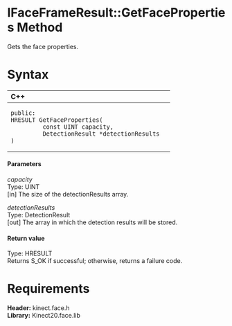 IFaceFrameResult::GetFaceProperties Method  
==========================================  

Gets the face properties. <span id="syntaxSection"></span>

Syntax  
======  

<table>
<colgroup>
<col width="100%" />
</colgroup>
<thead>
<tr class="header">
<th align="left">C++</th>
</tr>
</thead>
<tbody>
<tr class="odd">
<td align="left"><pre><code>public:  
HRESULT GetFaceProperties(  
         const UINT capacity,  
         DetectionResult *detectionResults  
)</code></pre></td>
</tr>
</tbody>
</table>

<span id="ID4EG"></span>
#### Parameters  

*capacity*    
Type: UINT  
[in] The size of the detectionResults array.  

*detectionResults*    
Type: DetectionResult  
[out] The array in which the detection results will be stored.  

<span id="ID4EP"></span>
#### Return value  

Type: HRESULT  
Returns S\_OK if successful; otherwise, returns a failure code.  

<span id="requirements"></span>

Requirements  
============  

**Header:** kinect.face.h  
**Library:** Kinect20.face.lib  



<!--Please do not edit the data in the comment block below.-->
<!--
TOCTitle : GetFaceProperties Method
RLTitle : IFaceFrameResult::GetFaceProperties Method
KeywordK : GetFaceProperties method
KeywordK : IFaceFrameResult::GetFaceProperties method
KeywordF : IFaceFrameResult::GetFaceProperties
KeywordF : GetFaceProperties
KeywordF : Microsoft.Kinect.face.IFaceFrameResult.GetFaceProperties(UINT,DetectionResult@)
KeywordA : M:Microsoft.Kinect.face.IFaceFrameResult.GetFaceProperties(UINT,DetectionResult@)
AssetID : M:Microsoft.Kinect.face.IFaceFrameResult.GetFaceProperties(UINT,DetectionResult@)
Locale : en-us
CommunityContent : 1
APIType : Managed
APILocation : 
APIName : Microsoft.Kinect.face.IFaceFrameResult::GetFaceProperties
TargetOS : Windows
TopicType : kbSyntax
DevLang : C++
DocSet : K4Wv2
ProjType : K4Wv2Proj
Technology : Kinect for Windows
Product : Kinect for Windows SDK v2
productversion : 20
-->
